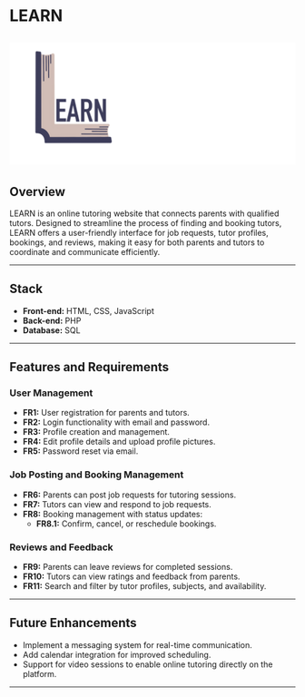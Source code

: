 # LEARN 
<img src="Images/widelogo.png" alt="Project Logo" width="1000"/> <!-- Adjust width as needed -->
---

## Overview
LEARN is an online tutoring website that connects parents with qualified tutors. Designed to streamline the process of finding and booking tutors, LEARN offers a user-friendly interface for job requests, tutor profiles, bookings, and reviews, making it easy for both parents and tutors to coordinate and communicate efficiently.

---

## Stack
- **Front-end:** HTML, CSS, JavaScript
- **Back-end:** PHP
- **Database:** SQL

---

## Features and Requirements

### User Management
- **FR1:** User registration for parents and tutors.
- **FR2:** Login functionality with email and password.
- **FR3:** Profile creation and management.
- **FR4:** Edit profile details and upload profile pictures.
- **FR5:** Password reset via email.

### Job Posting and Booking Management
- **FR6:** Parents can post job requests for tutoring sessions.
- **FR7:** Tutors can view and respond to job requests.
- **FR8:** Booking management with status updates:
  - **FR8.1:** Confirm, cancel, or reschedule bookings.
  
### Reviews and Feedback
- **FR9:** Parents can leave reviews for completed sessions.
- **FR10:** Tutors can view ratings and feedback from parents.
- **FR11:** Search and filter by tutor profiles, subjects, and availability.


---

## Future Enhancements
- Implement a messaging system for real-time communication.
- Add calendar integration for improved scheduling.
- Support for video sessions to enable online tutoring directly on the platform.

---
